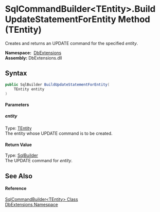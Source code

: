 SqlCommandBuilder&lt;TEntity>.BuildUpdateStatementForEntity Method (TEntity)
============================================================================
Creates and returns an UPDATE command for the specified *entity*.

  **Namespace:**  [DbExtensions][1]  
  **Assembly:** DbExtensions.dll

Syntax
------

```csharp
public SqlBuilder BuildUpdateStatementForEntity(
	TEntity entity
)
```

#### Parameters

##### *entity*
Type: [TEntity][2]  
The entity whose UPDATE command is to be created.

#### Return Value
Type: [SqlBuilder][3]  
The UPDATE command for *entity*.

See Also
--------

#### Reference
[SqlCommandBuilder&lt;TEntity> Class][2]  
[DbExtensions Namespace][1]  

[1]: ../README.md
[2]: README.md
[3]: ../SqlBuilder/README.md